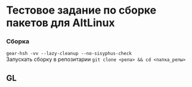 # Тестовое задание по сборке пакетов для AltLinux 
### Сборка 
``` gear-hsh -vv --lazy-cleanup --no-sisyphus-check ```  
Запускать сборку в репозитарии ``` git clone <репа> && сd <папка_репы> ```


## GL
